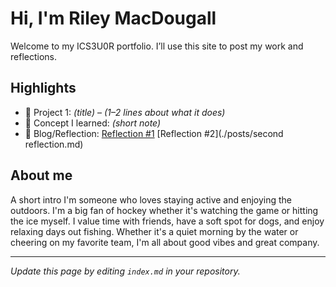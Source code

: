 # Hi, I'm Riley MacDougall
Welcome to my ICS3U0R portfolio. I’ll use this site to post my work and reflections.

## Highlights
- 🔧 Project 1: *(title)* – *(1–2 lines about what it does)*
- 🧠 Concept I learned: *(short note)*
- 📝 Blog/Reflection: [Reflection #1](./posts/first_reflection.md)
[Reflection #2](./posts/second reflection.md)

## About me
A short intro I'm someone who loves staying active and enjoying the outdoors. I'm a big fan of hockey whether it's watching the game or hitting the ice myself. I value time with friends, have a soft spot for dogs, and enjoy relaxing days out fishing. Whether it's a quiet morning by the water or cheering on my favorite team, I'm all about good vibes and great company.

---
*Update this page by editing `index.md` in your repository.*
